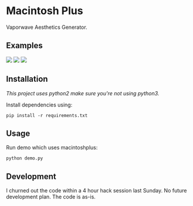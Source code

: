 # Macintosh Plus
Vaporwave Aesthetics Generator.

## Examples
![](http://i.imgur.com/MmA87S9.png)
![](http://i.imgur.com/W58qthD.png)
![](http://i.imgur.com/Pijqz48.png)

## Installation
_This project uses python2 make sure you're not using python3._

Install dependencies using:

    pip install -r requirements.txt

## Usage

Run demo which uses macintoshplus:

    python demo.py

## Development
I churned out the code within a 4 hour hack session last Sunday. No future development plan. The code is as-is.
